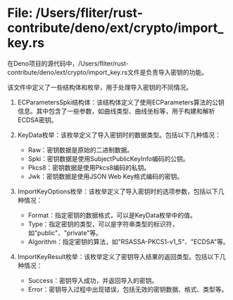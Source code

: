 # File: /Users/fliter/rust-contribute/deno/ext/crypto/import_key.rs

在Deno项目的源代码中，/Users/fliter/rust-contribute/deno/ext/crypto/import_key.rs文件是负责导入密钥的功能。

该文件中定义了一些结构体和枚举，用于处理导入密钥的不同情况。

1. ECParametersSpki结构体：该结构体定义了使用ECParameters算法的公钥信息。其中包含了一些参数，如曲线类型、曲线坐标等，用于构建和解析ECDSA密钥。

2. KeyData枚举：该枚举定义了导入密钥时的数据类型。包括以下几种情况：
   - Raw：密钥数据是原始的二进制数据。
   - Spki：密钥数据是使用SubjectPublicKeyInfo编码的公钥。
   - Pkcs8：密钥数据是使用Pkcs8编码的私钥。
   - Jwk：密钥数据是使用JSON Web Key格式编码的密钥。

3. ImportKeyOptions枚举：该枚举定义了导入密钥时的选项参数，包括以下几种情况：
   - Format：指定密钥的数据格式，可以是KeyData枚举中的值。
   - Type：指定密钥的类型，可以是字符串类型的标识符，如"public"、"private"等。
   - Algorithm：指定密钥的算法，如"RSASSA-PKCS1-v1_5"、"ECDSA"等。

4. ImportKeyResult枚举：该枚举定义了密钥导入结果的返回类型。包括以下几种情况：
   - Success：密钥导入成功，并返回导入的密钥。
   - Error：密钥导入过程中出现错误，包括无效的密钥数据、格式、类型等。

